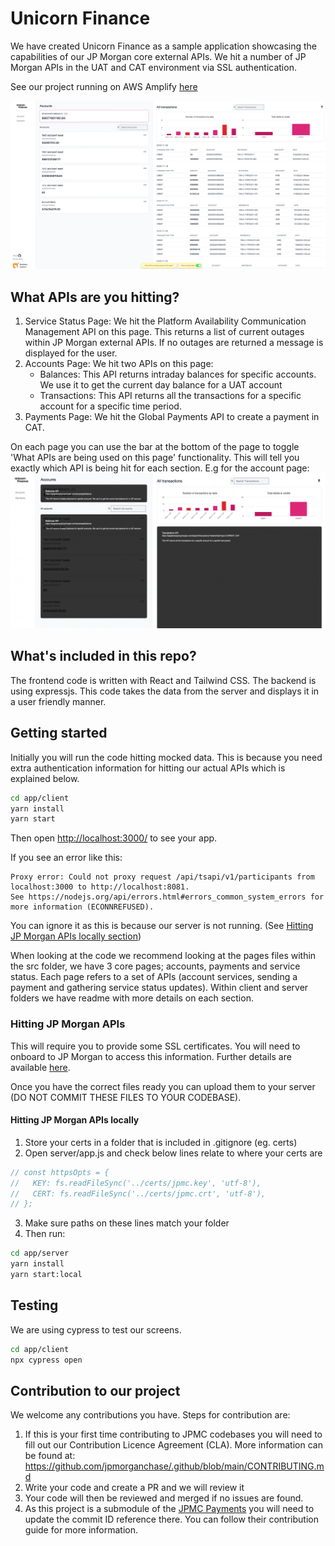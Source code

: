 # Unicorn Finance

We have created Unicorn Finance as a sample application showcasing the
capabilities of our JP Morgan core external APIs.
We hit a number of JP Morgan
APIs in the UAT and CAT environment via SSL authentication.

See our project running on AWS Amplify
[here](https://www.unicorn-finance-dev.com/)

![Screenshot of Unicorn Finance Account page](account.png "Screenshot of Unicorn Finance")

## What APIs are you hitting?

1. Service Status Page: We hit the Platform Availability Communication
   Management API on this page. This returns a list of current outages within JP
   Morgan external APIs. If no outages are returned a message is displayed for
   the user.
2. Accounts Page: We hit two APIs on this page:
   - Balances: This API returns intraday balances for specific accounts. We use
     it to get the current day balance for a UAT account
   - Transactions: This API returns all the transactions for a specific account
     for a specific time period.
3. Payments Page: We hit the Global Payments API to create a payment in CAT.

On each page you can use the bar at the bottom of the page to toggle 'What APIs are being used on this page' functionality. This will tell you exactly which API is being hit for each section.
E.g for the account page:
![Screenshot of Unicorn Finance showing API details for Accounts page](whatApi.png "Screenshot of Unicorn Finance showing API details for Accounts page")

## What's included in this repo?

The frontend code is written with React and Tailwind CSS. The backend is using expressjs.
This code takes the data from the server and displays it in a user friendly manner.

## Getting started

Initially you will run the code hitting mocked data.
This is because you need extra authentication information for hitting our actual APIs which is explained below.

```sh
cd app/client
yarn install
yarn start
```

Then open [http://localhost:3000/](http://localhost:3000/) to see your app.

If you see an error like this:

```
Proxy error: Could not proxy request /api/tsapi/v1/participants from localhost:3000 to http://localhost:8081.
See https://nodejs.org/api/errors.html#errors_common_system_errors for more information (ECONNREFUSED).
```

You can ignore it as this is because our server is not running. (See [Hitting JP Morgan APIs locally section](#hitting-jp-morgan-apis-locally))

When looking at the code we recommend looking at the pages files within the src folder, we have 3 core pages; accounts, payments and service status.
Each page refers to a set of APIs (account services, sending a payment and gathering service status updates).
Within client and server folders we have readme with more details on each section.

### Hitting JP Morgan APIs

This will require you to provide some SSL certificates.
You will need to onboard to JP Morgan to access this information. Further details are available [here](http://developer.jpmorgan.com/).

Once you have the correct files ready you can upload them to your server (DO NOT COMMIT THESE FILES TO YOUR CODEBASE).

#### Hitting JP Morgan APIs locally

1. Store your certs in a folder that is included in .gitignore (eg. certs)
2. Open server/app.js and check below lines relate to where your certs are

```js
// const httpsOpts = {
//   KEY: fs.readFileSync('../certs/jpmc.key', 'utf-8'),
//   CERT: fs.readFileSync('../certs/jpmc.crt', 'utf-8'),
// };
```

3. Make sure paths on these lines match your folder
4. Then run:

```sh
cd app/server
yarn install
yarn start:local
```

## Testing

We are using cypress to test our screens.

```sh
cd app/client
npx cypress open
```

## Contribution to our project

We welcome any contributions you have. Steps for contribution are:
1. If this is your first time contributing to JPMC codebases you will need to fill out our Contribution Licence Agreement (CLA). More information can be found at: https://github.com/jpmorganchase/.github/blob/main/CONTRIBUTING.md
2. Write your code and create a PR and we will review it
3. Your code will then be reviewed and merged if no issues are found. 
4. As this project is a submodule of the [JPMC Payments](https://github.com/jpmorganchase/payments) you will need to update the commit ID reference there. You can follow their contribution guide for more information.
